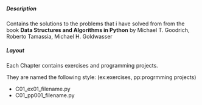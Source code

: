 ##### Description
Contains the solutions to the problems that i have solved from from the book **Data Structures and Algorithms in Python** by
Michael T. Goodrich, Roberto Tamassia, Michael H. Goldwasser

##### Layout

Each Chapter contains exercises and programming projects.

They are named the following style: (ex:exercises, pp:progrmming projects)
- C01_ex01_filename.py
- C01_pp001_filename.py
